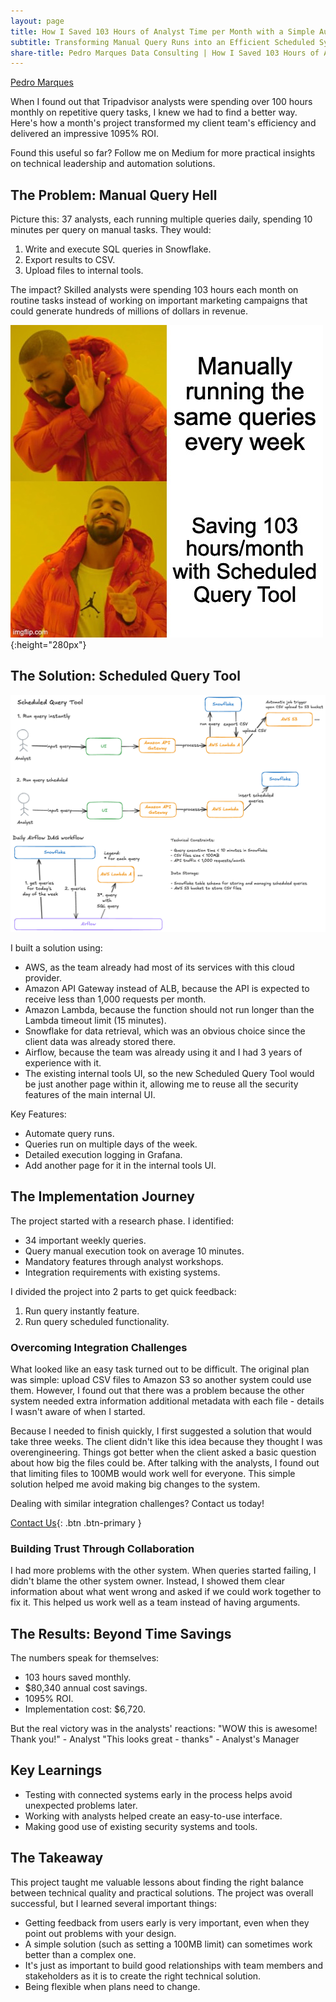 ```yaml
---
layout: page
title: How I Saved 103 Hours of Analyst Time per Month with a Simple Automation Solution
subtitle: Transforming Manual Query Runs into an Efficient Scheduled System
share-title: Pedro Marques Data Consulting | How I Saved 103 Hours of Analyst Time per Month
---
```


[Pedro Marques](https://www.linkedin.com/in/paguasmar/)

When I found out that Tripadvisor analysts were spending over 100 hours monthly on repetitive query tasks, I knew we had to find a better way. Here's how a month's project transformed my client team's efficiency and delivered an impressive 1095% ROI.

Found this useful so far? Follow me on Medium for more practical insights on technical leadership and automation solutions.

## The Problem: Manual Query Hell

Picture this: 37 analysts, each running multiple queries daily, spending 10 minutes per query on manual tasks. They would:

1. Write and execute SQL queries in Snowflake.
2. Export results to CSV.
3. Upload files to internal tools.

The impact? Skilled analysts were spending 103 hours each month on routine tasks instead of working on important marketing campaigns that could generate hundreds of millions of dollars in revenue.

![Pedro Águas Marques profile picture](/imgs/case-studies/scheduled-query-tool/drake.png){:height="280px"}

## The Solution: Scheduled Query Tool

![Pedro Águas Marques profile picture](/imgs/case-studies/scheduled-query-tool/architecture_query_tool.png)

I built a solution using:

- AWS, as the team already had most of its services with this cloud provider.
- Amazon API Gateway instead of ALB, because the API is expected to receive less than 1,000 requests per month.
- Amazon Lambda, because the function should not run longer than the Lambda timeout limit (15 minutes).
- Snowflake for data retrieval, which was an obvious choice since the client data was already stored there.
- Airflow, because the team was already using it and I had 3 years of experience with it.
- The existing internal tools UI, so the new Scheduled Query Tool would be just another page within it, allowing me to reuse all the security features of the main internal UI.

Key Features:

- Automate query runs.
- Queries run on multiple days of the week.
- Detailed execution logging in Grafana.
- Add another page for it in the internal tools UI.

## The Implementation Journey

The project started with a research phase. I identified:

- 34 important weekly queries.
- Query manual execution took on average 10 minutes.
- Mandatory features through analyst workshops.
- Integration requirements with existing systems.

I divided the project into 2 parts to get quick feedback:

1. Run query instantly feature.
2. Run query scheduled functionality.

### Overcoming Integration Challenges

What looked like an easy task turned out to be difficult. The original plan was simple: upload CSV files to Amazon S3 so another system could use them. However, I found out that there was a problem because the other system needed extra information additional metadata with each file - details I wasn't aware of when I started.

Because I needed to finish quickly, I first suggested a solution that would take three weeks. The client didn't like this idea because they thought I was overengineering. Things got better when the client asked a basic question about how big the files could be. After talking with the analysts, I found out that limiting files to 100MB would work well for everyone. This simple solution helped me avoid making big changes to the system.

Dealing with similar integration challenges? Contact us today!

[Contact Us](/contact){: .btn .btn-primary }
### Building Trust Through Collaboration

I had more problems with the other system. When queries started failing, I didn't blame the other system owner. Instead, I showed them clear information about what went wrong and asked if we could work together to fix it. This helped us work well as a team instead of having arguments.
## The Results: Beyond Time Savings

The numbers speak for themselves:

- 103 hours saved monthly.
- $80,340 annual cost savings.
- 1095% ROI.
- Implementation cost: $6,720.

But the real victory was in the analysts' reactions: 
"WOW this is awesome! Thank you!" - Analyst 
"This looks great - thanks" - Analyst's Manager

## Key Learnings

- Testing with connected systems early in the process helps avoid unexpected problems later.
- Working with analysts helped create an easy-to-use interface.
- Making good use of existing security systems and tools.

## The Takeaway

This project taught me valuable lessons about finding the right balance between technical quality and practical solutions. The project was overall successful, but I learned several important things:

- Getting feedback from users early is very important, even when they point out problems with your design.
- A simple solution (such as setting a 100MB limit) can sometimes work better than a complex one.
- It's just as important to build good relationships with team members and stakeholders as it is to create the right technical solution.
- Being flexible when plans need to change.
